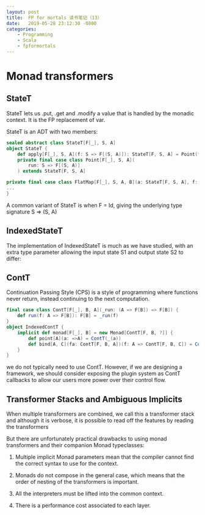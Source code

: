 ```yaml
---
layout: post
title:  FP for mortals 读书笔记（13）
date:   2019-05-28 23:12:30 -0800
categories: 
    - Programming
    - Scala 
    - fpformortals
---
```


# Monad transformers

## StateT

StateT lets us .put, .get and .modify a value that is handled by the monadic context. It is the FP replacement of var.

StateT is an ADT with two members:

```scala
sealed abstract class StateT[F[_], S, A]
object StateT {
    def apply[F[_], S, A](f: S => F[(S, A)]): StateT[F, S, A] = Point(f)
    private final case class Point[F[_], S, A](
        run: S => F[(S, A)]
    ) extends StateT[F, S, A]

private final case class FlatMap[F[_], S, A, B](a: StateT[F, S, A], f: (S, A) => StateT[F, S, B]) extends StateT[F, S, B]
...
}

```

A common variant of StateT is when F = Id, giving the underlying type signature S => (S, A)

## IndexedStateT

The implementation of IndexedStateT is much as we have studied, with an extra type parameter allowing the input state S1 and output state S2 to differ:

## ContT

Continuation Passing Style (CPS) is a style of programming where functions never return, instead continuing to the next computation.

```scala
final case class ContT[F[_], B, A](_run: (A => F[B]) => F[B]) {
    def run(f: A => F[B]): F[B] = _run(f)
}
object IndexedContT {
    implicit def monad[F[_], B] = new Monad[ContT[F, B, ?]] {
        def point[A](a: =>A) = ContT(_(a))
        def bind[A, C](fa: ContT[F, B, A])(f: A => ContT[F, B, C]) = ContT(c_fb => fa.run(a => f(a).run(c_fb)))
    }
}

```

we do not typically need to use ContT. However, if we are designing a framework, we should consider exposing the plugin system as ContT callbacks to allow our users more power over their control flow. 

## Transformer Stacks and Ambiguous Implicits

When multiple transformers are combined, we call this a transformer stack and although it is verbose, it is possible to read off the features by reading the transformers

But there are unfortunately practical drawbacks to using monad transformers and their companion Monad typeclasses:
1. Multiple implicit Monad parameters mean that the compiler cannot find the correct syntax to use for the context.

2. Monads do not compose in the general case, which means that the order of nesting of the transformers is important.

3. All the interpreters must be lifted into the common context.

4. There is a performance cost associated to each layer.
